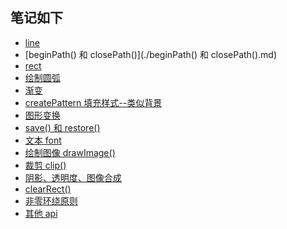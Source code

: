 ## 笔记如下

- [line](./line.md)
- [beginPath() 和 closePath()](./beginPath() 和 closePath().md)
- [rect](./rect.md)
- [绘制圆弧](./arc.md)
- [渐变](./gradient.md)
- [createPattern 填充样式--类似背景](./createPattern.md)
- [图形变换](./save_restore.md)
- [save() 和 restore()]()
- [文本 font](./font.md)
- [绘制图像 drawImage()](./drawImage.md)
- [裁剪 clip()](./clip.md)
- [阴影、透明度、图像合成](./shadow_globalAlpha_globalCompositeOperation.md)
- [clearRect()](./clearRect.md)
- [非零环绕原则](./fill_rule.md)
- [其他 api](./other_api.md)